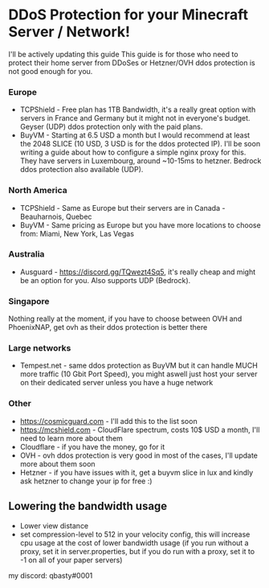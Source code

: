 # DDoS Protection for your Minecraft Server / Network!

I'll be actively updating this guide
This guide is for those who need to protect their home server from DDoSes or Hetzner/OVH ddos protection is not good enough for you.

### Europe
- TCPShield - Free plan has 1TB Bandwidth, it's a really great option with servers in France and Germany but it might not in everyone's budget. Geyser (UDP) ddos protection only with the paid plans.
- BuyVM - Starting at 6.5 USD a month but I would recommend at least the 2048 SLICE (10 USD, 3 USD is for the ddos protected IP). I'll be soon writing a guide about how to configure a simple nginx proxy for this. They have servers in Luxembourg, around ~10-15ms to hetzner. Bedrock ddos protection also available (UDP).

### North America
- TCPShield - Same as Europe but their servers are in Canada - Beauharnois, Quebec
- BuyVM - Same pricing as Europe but you have more locations to choose from: Miami, New York, Las Vegas

### Australia
- Ausguard - https://discord.gg/TQwezt4Sq5, it's really cheap and might be an option for you. Also supports UDP (Bedrock).

### Singapore
Nothing really at the moment, if you have to choose between OVH and PhoenixNAP, get ovh as their ddos protection is better there

### Large networks
- Tempest.net - same ddos protection as BuyVM but it can handle MUCH more traffic (10 Gbit Port Speed), you might aswell just host your server on their dedicated server unless you have a huge network

### Other
- https://cosmicguard.com - I'll add this to the list soon
- https://mcshield.com - CloudFlare spectrum, costs 10$ USD a month, I'll need to learn more about them
- Cloudflare - if you have the money, go for it
- OVH - ovh ddos protection is very good in most of the cases, I'll update more about them soon
- Hetzner - if you have issues with it, get a buyvm slice in lux and kindly ask hetzner to change your ip for free :)

## Lowering the bandwidth usage
- Lower view distance
- set compression-level to 512 in your velocity config, this will increase cpu usage at the cost of lower bandwidth usage (if you run without a proxy, set it in server.properties, but if you do run with a proxy, set it to -1 on all of your paper servers)

my discord: qbasty#0001
